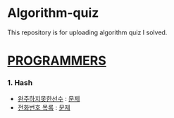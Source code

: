 # Algorithm-quiz
This repository is for uploading algorithm quiz I solved.

# [PROGRAMMERS](https://programmers.co.kr/learn/challenges?tab=algorithm_practice_kit, "Programmers Link")
### 1. Hash
   * [완주하지못한선수](https://github.com/KangJuHyeon/Algorithm-quiz/blob/master/programmers/Hash_level_1.py "problem solving") : [문제](https://programmers.co.kr/learn/courses/30/lessons/42576, "Programmers Link")
   * [전화번호 목록](https://programmers.co.kr/learn/courses/30/lessons/42577 "problem solving") : [문제](https://github.com/KangJuHyeon/Algorithm-quiz/blob/master/programmers/42577.py "Programmers Link")